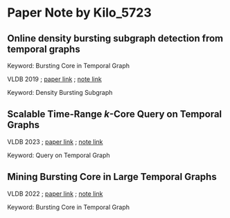 # Paper Note by Kilo_5723

## Online density bursting subgraph detection from temporal graphs

Keyword: Bursting Core in Temporal Graph

VLDB 2019
;
[paper link](http://www.vldb.org/pvldb/vol12/p2353-chu.pdf)
;
[note link](p2353-chu.md)

Keyword: Density Bursting Subgraph

## Scalable Time-Range $k$-Core Query on Temporal Graphs

VLDB 2023
;
[paper link](https://www.vldb.org/pvldb/vol16/p1168-zhong.pdf)
;
[note link](p1168-zhong.md)

Keyword: Query on Temporal Graph

## Mining Bursting Core in Large Temporal Graphs

VLDB 2022
;
[paper link](https://www.vldb.org/pvldb/vol15/p3911-wang.pdf)
;
[note link](p3911-wang.md)

Keyword: Bursting Core in Temporal Graph